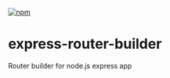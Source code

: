 [![npm](https://img.shields.io/npm/v/@redwert/express-router-builder.svg)](https://www.npmjs.com/package/express-router-builder)


# express-router-builder
Router builder for node.js express app
